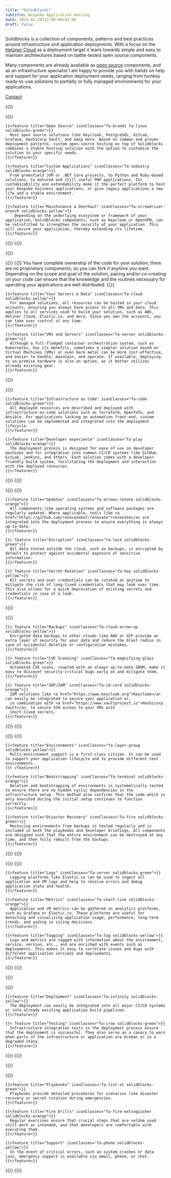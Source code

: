 ```yaml
---
title: "Solidblocks"
subtitle: Bespoke Application Hosting
date: 2024-02-20T22:00:00+01:00
draft: false
---
```


<script>var LHC_API = LHC_API||{};
LHC_API.args = {mode:'widget',lhc_base_url:'https://solidblocks.livehelperchat.com/',wheight:450,wwidth:350,pheight:520,pwidth:500,domain:'solidblocks.de',fresh:true,leaveamessage:true,department:["1"],check_messages:false,proactive:false,lang:'eng/'};
(function() {
var po = document.createElement('script'); po.type = 'text/javascript'; po.setAttribute('crossorigin','anonymous'); po.async = true;
var date = new Date();po.src = 'https://solidblocks.livehelperchat.com/design/defaulttheme/js/widgetv2/index.js?'+(""+date.getFullYear() + date.getMonth() + date.getDate());
var s = document.getElementsByTagName('script')[0]; s.parentNode.insertBefore(po, s);
})();
</script>

<div class="container">
  
  Solidblocks is a collection of components, patterns and best practices around infrastructure and application deployments.
  With a focus on the [Hetzner Cloud](https://cloud.hetzner.com) as a deployment target it leans towards simple and easy
  to maintain architectures based on battle-tested open source components.

  Many components are already available as [open source](https://github.com/pellepelster/solidblocks) components, and as an
  infrastructure specialist I am happy to provide you with hands on help and support for your application deployment
  needs, ranging from turnkey ready-to-use solutions to partially or fully managed environments for your applications.
  
  <div class="container d-flex justify-content-center py-4">
      <a href="/contact/" class="btn btn-lg col-4 my-3 btn-primary align-self-center">
          <i class="fas fa-mail-bulk"></i>
          Contact
      </a>
  </div>

</div>

<div class="feature-divider"></div>

{{<feature-container title="Hosting">}}

  {{<feature-row>}}

    {{<feature title="Open Source" iconClasses="fa-brands fa-linux solidblocks-green">}}
      Host open source solutions like Keycloak, PostgreSQL, GitLab, Grafana, HashiCorp Vault, and many more. Based on common and proven deployment patterns, custom open-source hosting on top of Solidblocks combines a stable hosting solution with the option to customize the solution to your specific needs.    
    {{</feature>}}
    
    {{<feature title="Custom Applications" iconClasses="fa-industry solidblocks-orange">}}
      From greenfield JVM or .NET Core projects, to Python and Ruby-based solutions, to matured and still useful PHP applications. Its customizability and extendability make it the perfect platform to host your bespoke business applications, or give legacy applications a new life and a stable environment.
    {{</feature>}}

    {{<feature title="Maintenance & Overhaul" iconClasses="fa-screwdriver-wrench solidblocks-yellow">}}
        Depending on the underlying ecosystem or framework of your application, Solidblocks components, such as Keycloak or OpenVPN, can be retrofitted to strengthen the security of your application. This will secure your application, thereby extending its lifetime.
    {{</feature>}}

  {{</feature-row>}}
{{</feature-container>}}

<div class="feature-divider"></div>
{{<feature-container title="Simplicity">}}

{{<feature-row>}}
    {{<feature title="Your code" iconClasses="fa-code-branch solidblocks-orange">}}
      You have complete ownership of the code for your solution; there are no proprietary components, so you can fork it anytime you want. Depending on the scope and goal of the solution, pairing and/or co-creating on your code can ensure that the knowledge and the routines necessary for operating your applications are well distributed.
    {{</feature>}}
    
    {{<feature title="Your Servers & Data" iconClasses="fa-cloud solidblocks-yellow">}}
      For managed solutions, all resources can be hosted in your cloud accounts, ensuring you always have access to all VMs and data. This applies to all services used to build your solution, such as AWS, Hetzner Cloud, Elastic.co, and more. Since you own the accounts, you can take over control at any time.
    {{</feature>}}

    {{<feature title="VMs and Servers" iconClasses="fa-server solidblocks-green">}}
      Although a full-fledged container orchestration system, such as Kubernetes, has its benefits, sometimes a simpler solution based on Virtual Machines (VMs) or even bare metal can be more cost-effective, and easier to handle, maintain, and operate. If available, deploying to on-premise hardware is also an option, as it better utilizes already existing gear.
    {{</feature>}}


  {{</feature-row>}}

  {{<feature-row>}}

    {{<feature title="Infrastructure as Code" iconClasses="fa-code solidblocks-green">}}
      All deployed resources are described and deployed with infrastructure-as-code solutions such as Terraform, OpenTofu, and Ansible. For applications lacking an automation front-end, custom solutions can be implemented and integrated into the deployment lifecycle.
    {{</feature>}}
    
    {{<feature title="Developer experience" iconClasses="fa-play solidblocks-orange">}}
      The deployment process is designed for ease of use on developer machines and for integration into common CI/CD systems like GitHub, GitLab, Jenkins, and others. Each solution comes with a developer-friendly build system, facilitating the deployment and interaction with the deployed resources.
    {{</feature>}}

  {{</feature-row>}}
{{</feature-container>}}

<div class="feature-divider"></div>

{{<feature-container title="Security & Data Safety">}}
  {{<feature-row>}}
    
    {{<feature title="Updates" iconClasses="fa-arrows-rotate solidblocks-orange">}}
      All components like operating systems and software packages are regularly updated. Where applicable, tools like <a href="https://github.com/renovatebot/renovate">renovate</a> are integrated into the deployment process to ensure everything is always up-to-date.
    {{</feature>}}
    
    {{< feature title="Encryption" iconClasses="fa-lock solidblocks-green">}}
      All data stored outside the cloud, such as backups, is encrypted by default to protect against accidental exposure of sensitive information.
    {{</feature>}}
    
    {{< feature title="Secret Rotation" iconClasses="fa-key solidblocks-yellow">}}
      All secrets and user credentials can be rotated at anytime to mitigate the risk of long-lived credentials that may leak over time. This also allows for a quick deprecation of existing secrets and credentials in case of a leak. 
    {{</feature>}}
    
  {{</feature-row>}}

  {{<feature-row>}}

    {{< feature title="Backups" iconClasses="fa-cloud-arrow-up solidblocks-yellow">}}
      Encrypted data backups to other clouds like AWS or GCP provide an extra layer of security for your data and reduce the blast radius in case of accidental deletion or configuration mistakes. 
    {{</feature>}}

    {{< feature title="CVE Scanning" iconClasses="fa-magnifying-glass solidblocks-green">}}
      Automated CVE scans, coupled with an always up-to-date SBOM, make it easy to discover security-critical bugs early on and mitigate them.
    {{</feature>}}

    {{< feature title="IDP/IAM" iconClasses="fa-id-card solidblocks-orange">}}
      IDM solutions like <a href="https://www.keycloak.org">Keycloak</a> can easily be integrated to secure your application or, 
      in combination with <a href="https://www.vaultproject.io">Hashicorp Vault</a>, to secure SSH access to your VMs with 
      short-lived secrets.
    {{</feature>}}
    
  {{</feature-row>}}
{{</feature-container>}}

<div class="feature-divider"></div>

{{<feature-container title="Deployment lifecycle" >}}
  {{<feature-row>}}

    {{<feature title="Environments" iconClasses="fa-layer-group solidblocks-yellow">}}
      Multi-environment support is a first-class citizen. It can be used to support your application lifecycle and to provide different test environments.
    {{< /feature>}}
    
    {{<feature title="Bootstrapping" iconClasses="fa-terminal solidblocks-orange">}}
      Deletion and bootstrapping of environments is systematically tested to ensure there are no hidden cyclic dependencies in the infrastructure setup. This method also confirms that the code which is only executed during the initial setup continues to function correctly.
    {{</feature>}}
    
    {{<feature title="Disaster Recovery" iconClasses="fa-fire solidblocks-green">}}
      Restoring environments from backups is tested regularly and is included in both the playbooks and developer briefings. All components are designed such that the entire environment can be destroyed at any time, and then fully rebuilt from the backups.
    {{</feature>}}

  {{</feature-row>}}
{{</feature-container >}}

<div class="feature-divider"></div>

{{<feature-container title="Logging and Monitoring" >}}
  {{<feature-row>}}

    {{<feature title="Logs" iconClasses="fa-server solidblocks-green">}}
      Logging platforms like Elastic.co can be used to ingest all application and VM logs and help to resolve errors and debug application state and health.
    {{</feature>}}

    {{<feature title="Metrics" iconClasses="fa-chart-line solidblocks-orange">}}
      Application and VM metrics can be gathered on analytics platforms, such as Grafana or Elastic.co. These platforms are useful for detecting and visualizing application usage, performance, long-term trends, and aiding in sizing decisions.
    {{</feature>}}

    {{<feature title="Tagging" iconClasses="fa-tag solidblocks-yellow">}}
      Logs and metrics are tagged with information about the environment, service, version, etc., and are enriched with events such as deployments. This makes it easy to correlate issues and bugs with different application versions and deployments.
    {{</feature>}}

  {{</feature-row>}}
{{</feature-container>}}

<div class="feature-divider"></div>

{{<feature-container title="CI/CD" >}}

  {{<feature-row>}}

    {{<feature title="Deployment" iconClasses="fa-infinity solidblocks-yellow">}}
      The deployment can easily be integrated into all major CI/CD systems or into already existing application build pipelines.
    {{</feature>}}

    {{< feature title="Testing" iconClasses="fa-crow solidblocks-green">}}
      Infrastructure integration tests in the deployment process ensure that the deployment is successful. They also serve as a canary to warn when parts of the infrastructure or application are broken or in a degraded state.
    {{</feature>}}

  {{</feature-row>}}
{{</feature-container>}}

<div class="feature-divider"></div>

{{<feature-container title="Documentation & Support" >}}

  {{<feature-row>}}

    {{<feature title="Playbooks" iconClasses="fa-list-ol solidblocks-green">}}
      Playbooks provide detailed procedures for scenarios like disaster recovery or secret rotation during emergencies.
    {{</feature>}}

    {{<feature title="Fire Drills" iconClasses="fa-fire-extinguisher solidblocks-orange">}}
      Regular exercises ensure that crucial steps that are seldom used still work as intended, and that developers are comfortable with executing them.
    {{</feature>}}

    {{<feature title="Support" iconClasses="fa-phone solidblocks-yellow">}}
      In the event of critical errors, such as system crashes or data loss, emergency support is available via email, phone, or chat.
    {{</feature>}}

  {{</feature-row>}}
{{</feature-container>}}
